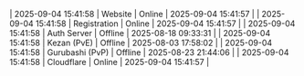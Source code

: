 | 2025-09-04 15:41:58 | Website | Online | 2025-09-04 15:41:57 |
| 2025-09-04 15:41:58 | Registration | Online | 2025-09-04 15:41:57 |
| 2025-09-04 15:41:58 | Auth Server | Offline | 2025-08-18 09:33:31 |
| 2025-09-04 15:41:58 | Kezan (PvE) | Offline | 2025-08-03 17:58:02 |
| 2025-09-04 15:41:58 | Gurubashi (PvP) | Offline | 2025-08-23 21:44:06 |
| 2025-09-04 15:41:58 | Cloudflare | Online | 2025-09-04 15:41:57 |
